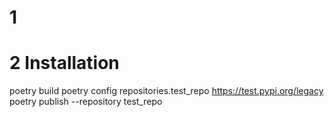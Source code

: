 # 1

# 2 Installation
poetry build
poetry config repositories.test_repo https://test.pypi.org/legacy
poetry publish --repository test_repo
